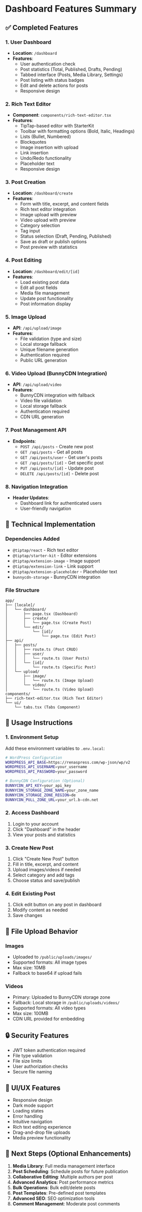 # Dashboard Features Summary

## ✅ Completed Features

### 1. User Dashboard
- **Location**: `/dashboard`
- **Features**:
  - User authentication check
  - Post statistics (Total, Published, Drafts, Pending)
  - Tabbed interface (Posts, Media Library, Settings)
  - Post listing with status badges
  - Edit and delete actions for posts
  - Responsive design

### 2. Rich Text Editor
- **Component**: `components/rich-text-editor.tsx`
- **Features**:
  - TipTap-based editor with StarterKit
  - Toolbar with formatting options (Bold, Italic, Headings)
  - Lists (Bullet, Numbered)
  - Blockquotes
  - Image insertion with upload
  - Link insertion
  - Undo/Redo functionality
  - Placeholder text
  - Responsive design

### 3. Post Creation
- **Location**: `/dashboard/create`
- **Features**:
  - Form with title, excerpt, and content fields
  - Rich text editor integration
  - Image upload with preview
  - Video upload with preview
  - Category selection
  - Tag input
  - Status selection (Draft, Pending, Published)
  - Save as draft or publish options
  - Post preview with statistics

### 4. Post Editing
- **Location**: `/dashboard/edit/[id]`
- **Features**:
  - Load existing post data
  - Edit all post fields
  - Media file management
  - Update post functionality
  - Post information display

### 5. Image Upload
- **API**: `/api/upload/image`
- **Features**:
  - File validation (type and size)
  - Local storage fallback
  - Unique filename generation
  - Authentication required
  - Public URL generation

### 6. Video Upload (BunnyCDN Integration)
- **API**: `/api/upload/video`
- **Features**:
  - BunnyCDN integration with fallback
  - Video file validation
  - Local storage fallback
  - Authentication required
  - CDN URL generation

### 7. Post Management API
- **Endpoints**:
  - `POST /api/posts` - Create new post
  - `GET /api/posts` - Get all posts
  - `GET /api/posts/user` - Get user's posts
  - `GET /api/posts/[id]` - Get specific post
  - `PUT /api/posts/[id]` - Update post
  - `DELETE /api/posts/[id]` - Delete post

### 8. Navigation Integration
- **Header Updates**:
  - Dashboard link for authenticated users
  - User-friendly navigation

## 🔧 Technical Implementation

### Dependencies Added
- `@tiptap/react` - Rich text editor
- `@tiptap/starter-kit` - Editor extensions
- `@tiptap/extension-image` - Image support
- `@tiptap/extension-link` - Link support
- `@tiptap/extension-placeholder` - Placeholder text
- `bunnycdn-storage` - BunnyCDN integration

### File Structure
```
app/
├── [locale]/
│   └── dashboard/
│       ├── page.tsx (Dashboard)
│       ├── create/
│       │   └── page.tsx (Create Post)
│       └── edit/
│           └── [id]/
│               └── page.tsx (Edit Post)
├── api/
│   ├── posts/
│   │   ├── route.ts (Post CRUD)
│   │   ├── user/
│   │   │   └── route.ts (User Posts)
│   │   └── [id]/
│   │       └── route.ts (Specific Post)
│   └── upload/
│       ├── image/
│       │   └── route.ts (Image Upload)
│       └── video/
│           └── route.ts (Video Upload)
components/
├── rich-text-editor.tsx (Rich Text Editor)
└── ui/
    └── tabs.tsx (Tabs Component)
```

## 🚀 Usage Instructions

### 1. Environment Setup
Add these environment variables to `.env.local`:
```bash
# WordPress Configuration
WORDPRESS_API_BASE=https://renaspress.com/wp-json/wp/v2
WORDPRESS_API_USERNAME=your_username
WORDPRESS_API_PASSWORD=your_password

# BunnyCDN Configuration (Optional)
BUNNYCDN_API_KEY=your_api_key
BUNNYCDN_STORAGE_ZONE_NAME=your_zone_name
BUNNYCDN_STORAGE_ZONE_REGION=de
BUNNYCDN_PULL_ZONE_URL=your_url.b-cdn.net
```

### 2. Access Dashboard
1. Login to your account
2. Click "Dashboard" in the header
3. View your posts and statistics

### 3. Create New Post
1. Click "Create New Post" button
2. Fill in title, excerpt, and content
3. Upload images/videos if needed
4. Select category and add tags
5. Choose status and save/publish

### 4. Edit Existing Post
1. Click edit button on any post in dashboard
2. Modify content as needed
3. Save changes

## 📁 File Upload Behavior

### Images
- Uploaded to `/public/uploads/images/`
- Supported formats: All image types
- Max size: 10MB
- Fallback to base64 if upload fails

### Videos
- Primary: Uploaded to BunnyCDN storage zone
- Fallback: Local storage in `/public/uploads/videos/`
- Supported formats: All video types
- Max size: 100MB
- CDN URL provided for embedding

## 🔒 Security Features

- JWT token authentication required
- File type validation
- File size limits
- User authorization checks
- Secure file naming

## 🎨 UI/UX Features

- Responsive design
- Dark mode support
- Loading states
- Error handling
- Intuitive navigation
- Rich text editing experience
- Drag-and-drop file uploads
- Media preview functionality

## 📝 Next Steps (Optional Enhancements)

1. **Media Library**: Full media management interface
2. **Post Scheduling**: Schedule posts for future publication
3. **Collaborative Editing**: Multiple authors per post
4. **Advanced Analytics**: Post performance metrics
5. **Bulk Operations**: Bulk edit/delete posts
6. **Post Templates**: Pre-defined post templates
7. **Advanced SEO**: SEO optimization tools
8. **Comment Management**: Moderate post comments



